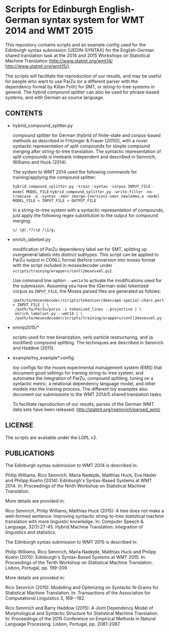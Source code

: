 Scripts for Edinburgh English-German syntax system for WMT 2014 and WMT 2015
============================================================================

This repository contains scripts and an example config used for the Edinburgh syntax submission (UEDIN-SYNTAX) for the English-German
shared translation task at the 2014 and 2015 Workshops on Statistical Machine Translation (http://www.statmt.org/wmt14/ http://www.statmt.org/wmt15/).

The scripts will facilitate the reproduction of our results, and may be useful for people who want to use ParZu (or a different parser with the dependency format by Kilian Foth) for SMT,
or string-to-tree systems in general. The hybrid compound splitter can also be used for phrase-based systems, and with German as source language.

CONTENTS
--------

- hybrid_compound_splitter.py

   compound splitter for German (hybrid of finite-state and corpus-based methods as described in Fritzinger & Fraser (2010)),
   with a novel syntactic representation of split compounds for simple compound merging after string-to-tree translation.
   The syntactic representation of split compounds is treebank independent and described in Sennrich, Williams and Huck (2014).

   The system to WMT 2014 used the following commands for training/applying the compound splitter:

   `hybrid_compound_splitter.py -train -syntax -corpus INPUT_FILE -model MODEL_FILE`
   `hybrid_compound_splitter.py -write-filler -no-truecase -q -syntax -smor zmorge-{version}-smor_newlemma.a -model MODEL_FILE < INPUT_FILE > OUTPUT_FILE`

   In a string-to-tree system with a syntactic representation of compounds,
   just apply the following regex substitution to the output for compound merging:

   `s/ \@(.*?)\@ /\1/g;`

- enrich_labelset.py

   modification of ParZu dependency label set for SMT, splitting up overgeneral labels into distinct subtypes.
   This script can be applied to ParZu output in CONLL format (before conversion into moses format
   with the script included in mosesdecoder under `scripts/training/wrappers/conll2mosesxml.py`).

   Use command line option `--wmt14` to activate the modifications used for the submission.
   Assuming you have the (German-side) tokenized corpus as `INPUT_FILE`, the Moses parsed files are generated as follows:

   ```
   /path/to/mosesdecoder/scripts/tokenizer/deescape-special-chars.perl < INPUT_FILE | \
    /path/to/ParZu/parzu -i tokenized_lines --projective | \
    enrich_labelset.py --wmt14 | \
    /path/to/mosesdecoder/scripts/training/wrappers/conll2mosesxml.py
    ```

-  emnlp2015/*

   scripts used for tree binarization, verb particle restructuring, and (a modified) compound splitting.
   The techniques are described in Sennrich and Haddow (2015).

- example/toy_example*.config

   toy configs for the moses experimental management system (EMS) that document good settings for training
   string-to-tree system, and automates the integration of ParZu, compound splitting, tuning on a syntactic
   metric, a relational dependency language model, and other models into the training process.
   The different toy examples also document our submissions to the WMT 2014/5 shared translation tasks.

   To facilitate reproduction of our results, parses of the German WMT data sets have been released:
   http://statmt.org/rsennrich/parsed_wmt/

LICENSE
-------

The scripts are available under the LGPL v2.

PUBLICATIONS
------------

The Edinburgh syntax submission to WMT 2014 is described in:

 Philip Williams, Rico Sennrich, Maria Nadejde, Matthias Huck, Eva Hasler and Philipp Koehn (2014): 
   Edinburgh's Syntax-Based Systems at WMT 2014. In: Proceedings of the Ninth Workshop on Statistical Machine Translation.

More details are provided in:

 Rico Sennrich, Philip Williams, Matthias Huck (2015):
   A tree does not make a well-formed sentence: Improving syntactic string-to-tree statistical machine translation with more linguistic knowledge.
   In: Computer Speech & Language, 32(1):27-45. Hybrid Machine Translation: integration of linguistics and statistics.

The Edinburgh syntax submission to WMT 2015 is described in:

  Philip Williams, Rico Sennrich, Maria Nadejde, Matthias Huck and Philipp Koehn (2015):
   Edinburgh's Syntax-Based Systems at WMT 2015.
   In: Proceedings of the Tenth Workshop on Statistical Machine Translation. Lisbon, Portugal, pp. 199-209.

More details are provided in:

 Rico Sennrich (2015):
   Modelling and Optimizing on Syntactic N-Grams for Statistical Machine Translation.
   In: Transactions of the Association for Computational Linguistics 3, 169--182.

 Rico Sennrich and Barry Haddow (2015):
   A Joint Dependency Model of Morphological and Syntactic Structure for Statistical Machine Translation.
   In: Proceedings of the 2015 Conference on Empirical Methods in Natural Language Processing. Lisbon, Portugal, pp. 2081-2087.